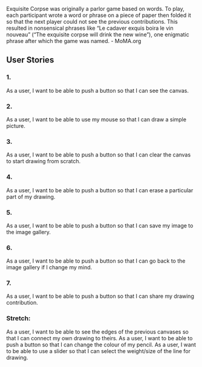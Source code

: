 Exquisite Corpse was originally a parlor game based on words. To play, each participant wrote a word or phrase on a piece of paper then folded it so that the next player could not see the previous contributions. This resulted in nonsensical phrases like “Le cadaver exquis boira le vin nouveau” (“The exquisite corpse will drink the new wine”), one enigmatic phrase after which the game was named. - MoMA.org

## User Stories

### 1.
  As a user, I want to be able to push a button so that I can see the canvas.

### 2.
  As a user, I want to be able to use my mouse so that I can draw a simple picture.

### 3.
As a user, I want to be able to push a button so that I can clear the canvas to start drawing from scratch.

### 4.
  As a user, I want to be able to push a button so that I can erase a particular part of my drawing.

### 5.
  As a user, I want to be able to push a button so that I can save my image to the image gallery.

### 6.
  As a user, I want to be able to push a button so that I can go back to the image gallery if I change my mind.

### 7.
  As a user, I want to be able to push a button so that I can share my drawing contribution.

### Stretch:

As a user, I want to be able to see the edges of the previous canvases so that I can connect my own drawing to theirs.
As a user, I want to be able to push a button so that I can change the colour of my pencil.
As a user, I want to be able to use a slider so that I can select the weight/size of the line for drawing.
